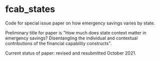 # fcab_states
Code for special issue paper on how emergency savings varies by state. 

Preliminary title for paper is "How much does state context matter in emergency savings? Disentangling the
individual and contextual contributions of the financial capability constructs". 

Current status of paper: revised and resubmitted October 2021. 

 